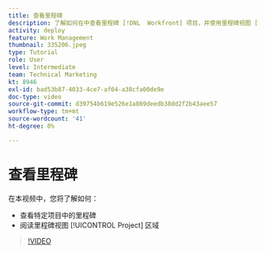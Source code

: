 ```yaml
---
title: 查看里程碑
description: 了解如何在中查看里程碑 [!DNL  Workfront] 项目，并使用里程碑视图 [!UICONTROL Project] 区域。
activity: deploy
feature: Work Management
thumbnail: 335206.jpeg
type: Tutorial
role: User
level: Intermediate
team: Technical Marketing
kt: 8946
exl-id: bad53b87-4033-4ce7-af04-a38cfa00de9e
doc-type: video
source-git-commit: d39754b619e526e1a869deedb38dd2f2b43aee57
workflow-type: tm+mt
source-wordcount: '41'
ht-degree: 0%

---
```


# 查看里程碑

在本视频中，您将了解如何：

* 查看特定项目中的里程碑
* 阅读里程碑视图 [!UICONTROL Project] 区域

>[!VIDEO](https://video.tv.adobe.com/v/335206/?quality=12)

